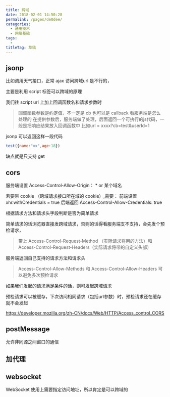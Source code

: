 ```yaml
---
title: 跨域
date: 2018-02-01 14:50:28
permalink: /pages/de0dee/
categories: 
  - 通用技术
  - 网络基础
tags: 
  - 
titleTag: 草稿
---
```

## jsonp

比如调用天气接口，正常 ajax 访问跨域url 是不行的，

主要是利用 script 标签可以跨域的原理

我们往 script url 上加上回调函数名和请求参数时
> 回调函数参数是约定值，不一定是 cb 也可以是 callback 看服务端是怎么处理的
在提供参数后，服务端做了处理，后面返回一个可执行的js代码，一般是把响应结果放入回调函数中
> 比如url = xxxx?cb=test&userId=1

jsonp 可以返回这样一段代码
```js
test({name:"xx",age:18})
```

缺点就是只支持 get

## cors

服务端设置 Access-Control-Allow-Origin： * or 某个域名

若要带 cookie （跨域请求接口所在域的 cookie）,需要：
前端设置 xhr.withCredentials = true 
后端返回 Access-Control-Allow-Credentials: true

根据请求方法和请求头字段判断是否为简单请求

简单请求的话浏览器直接发跨域请求，否则的话得看服务端支不支持，会先发个预检请求，
> 带上 Access-Control-Request-Method （实际请求将用的方法）和 Access-Control-Request-Headers（实际请求将带的自定义头部）

服务端返回自己支持的请求方法和请求头
>  Access-Control-Allow-Methods 和 Access-Control-Allow-Headers
> 可以避免多次预检请求

如果我们发起的请求满足条件的话，则可发起跨域请求

预检请求可以被缓存，下次访问相同请求（包括url参数）时，预检请求还在缓存就不会发起


https://developer.mozilla.org/zh-CN/docs/Web/HTTP/Access_control_CORS

## postMessage

允许非同源之间窗口的通信

## 加代理

## websocket

WebSocket 使用上需要指定访问地址，所以肯定是可以跨域的
